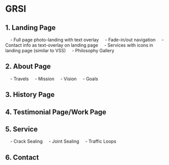 # GRSI
## 1. Landing Page
    - Full page photo-landing with text overlay
    - Fade-in/out navigation
    - Contact info as text-overlay on landing page
    - Services with icons in landing page (similar to VSS)
    - Philosophy Gallery

## 2. About Page
    - Travels
    - Mission
    - Vision
    - Goals

## 3. History Page

## 4. Testimonial Page/Work Page

## 5. Service
    - Crack Sealing
    - Joint Sealing
    - Traffic Loops

## 6. Contact 
